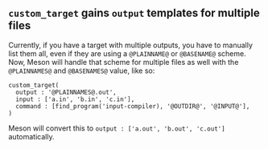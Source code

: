 ## `custom_target` gains `output` templates for multiple files

Currently, if you have a target with multiple outputs, you have to manually list
them all, even if they are using a `@PLAINNAME@` or `@BASENAME@` scheme. Now,
Meson will handle that scheme for multiple files as well with the `@PLAINNAMES@`
and `@BASENAMES@` value, like so:

```meson
custom_target(
  output : '@PLAINNAMES@.out',
  input : ['a.in', 'b.in', 'c.in'],
  command : [find_program('input-compiler), '@OUTDIR@', '@INPUT@'],
)
```

Meson will convert this to `output : ['a.out', 'b.out', 'c.out']` automatically.
